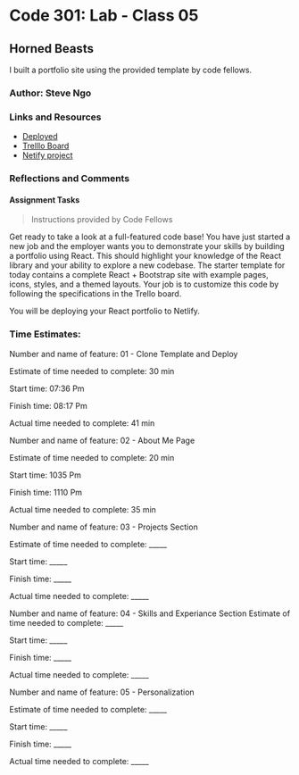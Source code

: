 # Code 301: Lab - Class 05

## Horned Beasts

I built a portfolio site using the provided template by code fellows.

### Author: Steve Ngo

### Links and Resources
* [Deployed](https://steve-ngo-portfolio.netlify.app/)
* [Trelllo Board](https://trello.com/b/iXWlCVBa/react-portfolio-board)
* [Netify project](https://app.netlify.com/sites/steve-ngo-portfolio/overview)

### Reflections and Comments
#### Assignment Tasks
> Instructions provided by Code Fellows

Get ready to take a look at a full-featured code base! You have just started a new job and the employer wants you to demonstrate your skills by building a portfolio using React. This should highlight your knowledge of the React library and your ability to explore a new codebase. The starter template for today contains a complete React + Bootstrap site with example pages, icons, styles, and a themed layouts. Your job is to customize this code by following the specifications in the Trello board.

You will be deploying your React portfolio to Netlify.

### Time Estimates:
Number and name of feature: 01 - Clone Template and Deploy

Estimate of time needed to complete: 30 min

Start time: 07:36 Pm

Finish time: 08:17 Pm

Actual time needed to complete: 41 min


Number and name of feature: 02 - About Me Page

Estimate of time needed to complete: 20 min

Start time: 1035 Pm

Finish time: 1110 Pm

Actual time needed to complete: 35 min


Number and name of feature: 03 - Projects Section

Estimate of time needed to complete: _____

Start time: _____

Finish time: _____

Actual time needed to complete: _____


Number and name of feature: 04 - Skills and Experiance Section
Estimate of time needed to complete: _____

Start time: _____

Finish time: _____

Actual time needed to complete: _____


Number and name of feature: 05 - Personalization

Estimate of time needed to complete: _____

Start time: _____

Finish time: _____

Actual time needed to complete: _____
